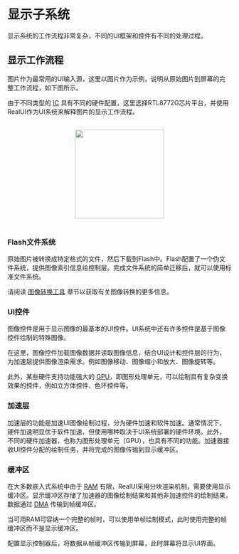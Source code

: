 # 显示子系统

显示系统的工作流程非常复杂，不同的UI框架和控件有不同的处理过程。

## 显示工作流程

图片作为最常用的UI输入源，这里以图片作为示例，说明从原始图片到屏幕的完整工作流程，如下图所示。

由于不同类型的 [IC](/Glossary.rst#term-IC) 具有不同的硬件配置，这里选择RTL8772G芯片平台，并使用RealUI作为UI系统来解释图片的显示工作流程。

</details></br><center>
<img width = "200" img src="https://foruda.gitee.com/images/1727077502373380853/a57a8974_13408154.png",alt="Image Display Work Flow"/>
</center></br>

### Flash文件系统

原始图片被转换成特定格式的文件，然后下载到Flash中。Flash配置了一个伪文件系统，提供图像索引信息给控制层。完成文件系统的简单迁移后，就可以使用标准文件系统。

请阅读 [图像转换工具](../tool/image.md) 章节以获取有关图像转换的更多信息。

### UI控件

图像控件是用于显示图像的最基本的UI控件。UI系统中还有许多控件是基于图像控件绘制的特殊图像。

在这里，图像控件加载图像数据并读取图像信息，结合UI设计和控件层的行为，为加速层提供图像渲染需求。例如图像移动、图像缩小和放大、图像旋转等。

此外，某些硬件支持功能强大的 [GPU](/Glossary.rst#term-GPU)，即图形处理单元，可以绘制具有复杂变换效果的控件，例如立方体控件、色环控件等。

### 加速层

加速层的功能是加速UI图像绘制过程，分为硬件加速和软件加速。通常情况下，硬件加速明显优于软件加速，但使用哪种取决于UI系统部署的硬件环境。此外，不同的硬件加速器，也称为图形处理单元（GPU），也具有不同的功能。加速器接收UI控件分配的绘制任务，并将完成的图像传输到显示缓冲区。

### 缓冲区

在大多数嵌入式系统中由于 [RAM](/Glossary.rst#term-RAM) 有限，RealUI采用分块渲染机制，需要使用显示缓冲区。显示缓冲区存储了加速器的图像绘制结果和其他非加速控件的绘制结果，数据通过 [DMA](/Glossary.rst#term-DMA) 传输到帧缓冲区。

当可用RAM可容纳一个完整的帧时，可以使用单帧绘制模式，此时使用完整的帧缓冲区而不是显示缓冲区。

配置显示控制器后，将数据从帧缓冲区传输到屏幕，此时屏幕将显示UI界面。
